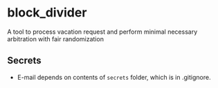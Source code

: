 # block_divider
A tool to process vacation request and perform minimal necessary arbitration with fair randomization

## Secrets
- E-mail depends on contents of `secrets` folder, which is in .gitignore.
